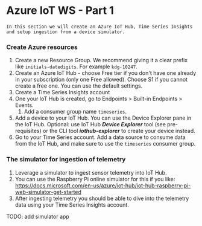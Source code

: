 # Azure IoT WS - Part 1

    In this section we will create an Azure IoT Hub, Time Series Insights and setup ingestion from a device simulator.

### Create Azure resources

1. Create a new Resource Group. We recommend giving it a clear prefix like `initials-datedigits`. For example `kdg-10247`.
1. Create an Azure IoT Hub - choose Free tier if you don't have one already in your subscription (only one Free allowed). Choose S1 if you cannot create a free one. You can use the default settings.
1. Create a Time Series Insights account
1. One your IoT Hub is created, go to Endpoints > Built-in Endpoints > Events. 
    1. Add a consumer group name `timeseries`.
1. Add a device to your IoT Hub. You can use the Device Explorer pane in the IoT Hub. 
    Optional: use IoT Hub ***Device Explorer*** tool (see pre-requisites) or the CLI tool ***iothub-explorer*** to create your device instead.
1. Go to your Time Series account. Add a data source to consume data from the IoT Hub, and make sure to use the `timeseries` consumer group.

### The simulator for ingestion of telemetry

1. Leverage a simulator to ingest sensor telemetry into IoT Hub.
1. You can use the Raspberry Pi online simulator for this if you like: https://docs.microsoft.com/en-us/azure/iot-hub/iot-hub-raspberry-pi-web-simulator-get-started
1. After ingesting telemetry you should be able to dive into the telemetry data using your Time Series Insights account.

TODO: add simulator app 


